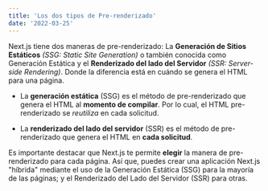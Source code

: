 ```yaml
---
title: 'Los dos tipos de Pre-renderizado'
date: '2022-03-25'
---
```


Next.js tiene dos maneras de pre-renderizado: La **Generación de Sitios Estáticos** *(SSG: Static Site Generation)* o también conocida como Generación Estática y el **Renderizado del lado del Servidor** *(SSR: Server-side Rendering)*. Donde la diferencia está en cuándo se genera el HTML para una página.

- La **generación estática** (SSG) es el método de pre-renderizado que genera el HTML al **momento de compilar**. Por lo cual, el HTML pre-renderizado se _reutiliza_ en cada solicitud.

- La **renderizado del lado del servidor** (SSR) es el método de pre-renderizado que genera el HTML en **cada solicitud**.

Es importante destacar que Next.js te permite **elegir** la manera de pre-renderizado para cada página. Así que, puedes crear una aplicación Next.js "híbrida" mediante el uso de la Generación Estática (SSG) para la mayoría de las páginas; y el Renderizado del Lado del Servidor (SSR) para otras.